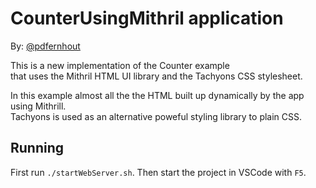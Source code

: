 # CounterUsingMithril application
By: [@pdfernhout](https://github.com/pdfernhout)

This is a new implementation of the Counter example\
that uses the Mithril HTML UI library and the Tachyons CSS stylesheet.

In this example almost all the the HTML built up dynamically by the app using Mithrill.\
Tachyons is used as an alternative poweful styling library to plain CSS.

## Running

First run `./startWebServer.sh`.
Then start the project in VSCode with `F5`.

